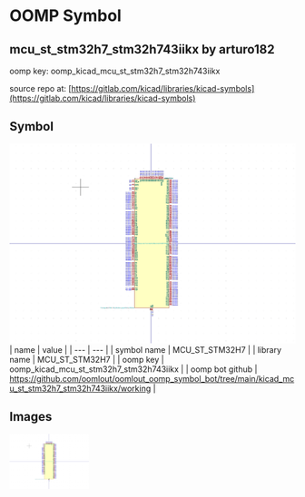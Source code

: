 # OOMP Symbol  
## mcu_st_stm32h7_stm32h743iikx  by arturo182  
  
oomp key: oomp_kicad_mcu_st_stm32h7_stm32h743iikx  
  
source repo at: [https://gitlab.com/kicad/libraries/kicad-symbols](https://gitlab.com/kicad/libraries/kicad-symbols)  
## Symbol  
  
[![working.png](working_600.png)](working.png)  
| name | value | 
| --- | --- | 
| symbol name | MCU_ST_STM32H7 | 
| library name | MCU_ST_STM32H7 | 
| oomp key | oomp_kicad_mcu_st_stm32h7_stm32h743iikx | 
| oomp bot github | https://github.com/oomlout/oomlout_oomp_symbol_bot/tree/main/kicad_mcu_st_stm32h7_stm32h743iikx/working | 
## Images  
  
[![working.png](working_140.png)](working.png)  

